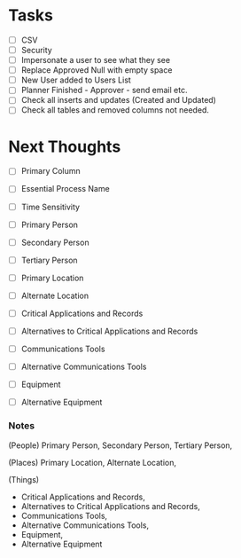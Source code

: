 # Tasks
- [ ] CSV
- [ ] Security
- [ ] Impersonate a user to see what they see
- [ ] Replace Approved Null with empty space
- [ ] New User added to Users List
- [ ] Planner Finished - Approver - send email etc.
- [ ] Check all inserts and updates (Created and Updated)
- [ ] Check all tables and removed columns not needed.

# Next Thoughts
- [ ] Primary Column
- [ ] Essential Process Name
- [ ] Time Sensitivity
- [ ] Primary Person
- [ ] Secondary Person
- [ ] Tertiary Person
- [ ] Primary Location
- [ ] Alternate Location
- [ ] Critical Applications and Records
- [ ] Alternatives to Critical Applications and Records
- [ ] Communications Tools
- [ ] Alternative Communications Tools
- [ ] Equipment
- [ ] Alternative Equipment


### Notes
(People)
Primary Person,
Secondary Person,
Tertiary Person,

(Places)
Primary Location,
Alternate Location,

(Things)  
- Critical Applications and Records,
- Alternatives to Critical Applications and Records,
- Communications Tools,
- Alternative Communications Tools,
- Equipment,
- Alternative Equipment
